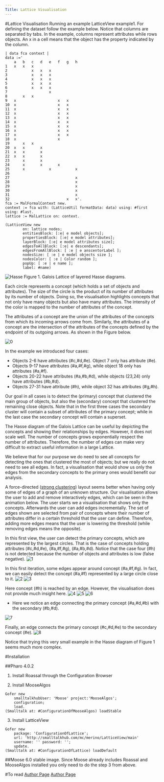 ```yaml
---
Title: Lattice Visualisation
---
```

#Lattice Visualisation
Running an example LatticeView example1. For defining the dataset follow the example below. Notice that columns are separated by tabs. In the example, columns represent attributes while rows objects. An x in a cell means that the object has the property indicated by the column. 

```
| data fca context |
data :='
	a	b	c	d	e	f	g	h
1	x	x	x					
2			x	x	x			
3			x	x	x			
4			x	x	x			
5			x	x	x			
6			x	x	x			
7					x			
8		x	x					
9	x					x	x	
10	x					x	x	
11	x					x	x	
12	x					x	x	
13	x					x	x	
14	x					x	x	
15	x					x	x	
16	x					x	x	
17	x					x	x	
18	x					x		
19		x	x					
20	x	x		x				
21	x	x		x				
22	x	x		x				
23		x		x				
24		x		x		x		
25		x			x			x
26								
27								x
28								x
29								x
30								x
31								x
32							x	x'.
fca := MalFormalContext new.
context := fca with: (LatticeUtil formatData: data) using: #first using: #last.
lattice := MalLattice on: context.

(LatticeView new
		on: lattice nodes;
		entitiesBlock: [:e| e model objects];
		propertiesBlock: [:e| e model attributes];
		layerBlock: [:e| e model attributes size];
		edgesToAllBlock: [:e| e descendants];
		edgesFromAllBlock: [ :e | e anscentorLabel ];
		nodesSize: [ :e | e model objects size ];
		nodesColor: [ :e | Color random ];
		popUp: [ :e | e name ];
		label: #name)
```

![Hasse](%assets_url%/files/39/ltvb20rprmxdclcurmay5df2rctu0o/hasse2.png)
Figure 1. Galois Lattice of layered Hasse diagrams.

Each circle represents a concept (which holds a set of objects and attributes). The size of the circle is the product of its number of attributes by its number of objects. Doing so, the visualisation highlights concepts that not only have many objects but also have many attributes. The intensity of the color is mapped to the number of attributes of the concept.

The attributes of a concept are the union of the attributes of the concepts from which its incoming arrows come from. Similarly, the attributes of a concept are the intersection of the attributes of the concepts defined by the endpoint of its outgoing arrows. As shown in the Figure below.

![0](%assets_url%/files/bb/6ejlsm2km6t2bk0k0gl0cgiho4gw6f/0.png)

In the example we introduced four cases:

- Objects 2-6 have attributes (#c,#d,#e). Object 7 only has attribute (#e).
- Objects 9-17 have attributes (#a,#f,#g), while object 18 only has attributes (#a,#f).
- Objects 20-22 have attributes (#a,#b,#d), while objects (23,24) only have attributes (#b,#d).
- Objects 27-31 have attribute (#h), while object 32 has attributes (#g,#h).

Our goal in all cases is to detect the (primary) concept that clustered the main group of objects, but also the (secondary) concept that clustered the remaining close objects. Note that in the first three cases the secondary cluster will contain a subset of attributes of the primary concept; while in the last case the secondary concept will contain a superset.

The Hasse diagram of the Galois Lattice can be useful by depicting the concepts and showing their relationships by edges. However, it does not scale well. The number of concepts grows exponentially respect the number of attributes. Therefore, the number of edges can make very difficult to extract useful information in a large Lattice.

We believe that for our purpose we do need to see all concepts for detecting the ones that clustered the most of objects; but we really do not need to see all edges. In fact, a visualisation that would show us only the edges from the secondary concepts to the primary ones would benefit our analysis.

A force-directed ([strong clustering](https://youtu.be/HQBMfozLa4Y)) layout seems better when having only some of edges of a graph of an unknown structure. Our visualisation allows the user to add and remove interactively edges, which can be seen in the animation below. The user starts we a visualisation that shows only the concepts. Afterwards the user can add edges incrementally. The set of edges shown are selected from pair of concepts where their number of attributes differ in a certain threshold that the user can define. Therefore, adding more edges means that the user is lowering the threshold (while removing edges means the opposite).

In this first view, the user can detect the primary concepts, which are represented by the largest circles. That is the case of concepts holding attributes (#c,#d,#e), (#a,#f,#g), (#a,#b,#d). Notice that the case four (#h) is not detected because the number of objects and attributes is low (false negative).
![1](%assets_url%/files/6c/hfbqwtz1faoaopx5t8u5t3ud2w4u8q/1.png)

In this first iteration, some edges appear around concept (#a,#f,#g). In fact, we can easily detect the concept (#a,#f) represented by a large circle close to it.
![2](%assets_url%/files/0e/hvidxjtyjq2xut0aplayqxx7lhwx88/2.png)
![3](%assets_url%/files/5f/mfhqr44x0tlk3u9vs15rzswnr5k14j/3.png)

Here concept (#h) is reached by an edge. However, the visualisation does not provide much insight here.
![4](%assets_url%/files/d5/pz0ue6rrd4v82o3tv5wgqmjtu8cb6y/4.png)
![5](%assets_url%/files/02/q08m5nqxlsuuxkobzvarcoj0fkj5pn/5.png)
![6](%assets_url%/files/dd/mmybovrtiqumd1hn95lri6v97ro5w2/6.png)


- Here we notice an edge connecting the primary concept (#a,#d,#b) with the secondary (#b,#d).

![7](%assets_url%/files/8a/p98zk2lq6enj67j0lmxo3p0pycqss9/7.png)

Finally, an edge connects the primary concept (#c,#d,#e)  to the secondary concept (#e).
![8](%assets_url%/files/8b/ancsed4v1yrp7zkapdd7qxxpeut53a/8.png)

Notice that trying this very small example in the Hasse diagram of Figure 1 seems much more complex.

#Installation

##Pharo 4.0.2
1. Install Roassal through the Configuration Browser

2. Install MooseAlgos
```
Gofer new
	smalltalkhubUser: 'Moose' project:'MooseAlgos';
	configuration;
	load.
(Smalltalk at: #ConfigurationOfMooseAlgos) loadStable
```
3. Install LatticeView
```
Gofer new
	package: 'ConfigurationOfLattice';
	url: 'http://smalltalkhub.com/mc/merino/LatticeView/main' 
	username: '' password: '';
	update.
(Smalltalk at: #ConfigurationOfLattice) loadDefault
```

##Moose 6.0 stable image.
Since Moose already includes Roassal and MooseAlgos installed you only need to do the step 3 from above.

#To read
[Author Page](%assets_url%/scgbib/?query=Deke02a&filter=Year)
[Author Page](%assets_url%/scgbib/?query=Arev03c&filter=Year)
